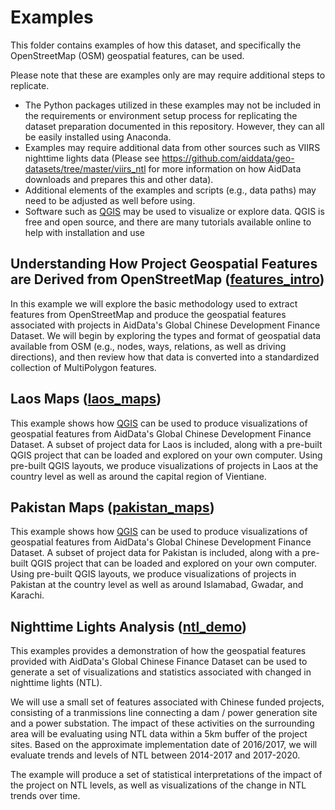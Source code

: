 # Examples

This folder contains examples of how this dataset, and specifically the OpenStreetMap (OSM) geospatial features, can be used.

Please note that these are examples only are may require additional steps to replicate.
- The Python packages utilized in these examples may not be included in the requirements
or environment setup process for replicating the dataset preparation documented in this
repository. However, they can all be easily installed using Anaconda.
- Examples may require additional data from other sources such as VIIRS nighttime lights data (Please see https://github.com/aiddata/geo-datasets/tree/master/viirs_ntl for more information on how AidData downloads and prepares this and other data).
- Additional elements of the examples and scripts (e.g., data paths) may need to be adjusted
as well before using.
- Software such as [QGIS](https://www.qgis.org/) may be used to visualize or explore data. QGIS is free and open source, and there are many tutorials available online to help with installation and use


## Understanding How Project Geospatial Features are Derived from OpenStreetMap ([features_intro](features_intro))

In this example we will explore the basic methodology used to extract features from OpenStreetMap and produce the geospatial features associated with projects in AidData's Global Chinese Development Finance Dataset. We will begin by exploring the types and format of geospatial data available from OSM (e.g., nodes, ways, relations, as well as driving directions), and then review how that data is converted into a standardized collection of MultiPolygon features.


## Laos Maps ([laos_maps](laos_maps))

This example shows how [QGIS](https://qgis.org) can be used to produce visualizations of geospatial features from AidData's Global Chinese Development Finance Dataset. A subset of project data for Laos is included, along with a pre-built QGIS project that can be loaded and explored on your own computer. Using pre-built QGIS layouts, we produce visualizations of projects in Laos at the country level as well as around the capital region of Vientiane.


## Pakistan Maps ([pakistan_maps](pakistan_maps))

This example shows how [QGIS](https://qgis.org) can be used to produce visualizations of geospatial features from AidData's Global Chinese Development Finance Dataset. A subset of project data for Pakistan is included, along with a pre-built QGIS project that can be loaded and explored on your own computer. Using pre-built QGIS layouts, we produce visualizations of projects in Pakistan at the country level as well as around Islamabad, Gwadar, and Karachi.


## Nighttime Lights Analysis ([ntl_demo](ntl_demo))

This examples provides a demonstration of how the geospatial features provided with AidData's Global
Chinese Finance Dataset can be used to generate a set of visualizations and statistics associated with
changed in nighttime lights (NTL).

We will use a small set of features associated with Chinese funded projects,
consisting of a tranmissions line connecting a dam / power generation site and
a power substation. The impact of these activities on the surrounding area will
be evaluating using NTL data within a 5km buffer of the project sites.
Based on the approximate implementation date of 2016/2017, we will evaluate trends
and levels of NTL between 2014-2017 and 2017-2020.

The example will produce a set of statistical interpretations of the impact of the project
on NTL levels, as well as visualizations of the change in NTL trends over time.



